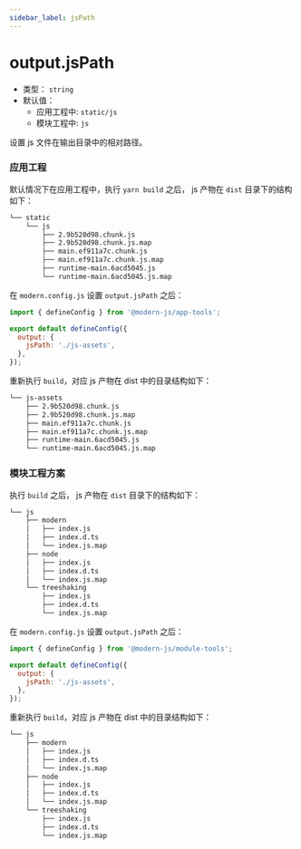 ```yaml
---
sidebar_label: jsPath
---
```


# output.jsPath



* 类型： `string`
* 默认值：
  - 应用工程中: `static/js`
  - 模块工程中: `js`

设置 js 文件在输出目录中的相对路径。

### 应用工程

默认情况下在应用工程中，执行 `yarn build` 之后， js 产物在 `dist` 目录下的结构如下：

```bash
└── static
    └── js
        ├── 2.9b520d98.chunk.js
        ├── 2.9b520d98.chunk.js.map
        ├── main.ef911a7c.chunk.js
        ├── main.ef911a7c.chunk.js.map
        ├── runtime-main.6acd5045.js
        └── runtime-main.6acd5045.js.map
```

在 `modern.config.js` 设置 `output.jsPath` 之后：

```js title="modern.config.js"
import { defineConfig } from '@modern-js/app-tools';

export default defineConfig({
  output: {
    jsPath: './js-assets',
  },
});
```


重新执行 `build`，对应 js 产物在 dist 中的目录结构如下：

```bash
└── js-assets
    ├── 2.9b520d98.chunk.js
    ├── 2.9b520d98.chunk.js.map
    ├── main.ef911a7c.chunk.js
    ├── main.ef911a7c.chunk.js.map
    ├── runtime-main.6acd5045.js
    └── runtime-main.6acd5045.js.map
```

### 模块工程方案

执行 `build` 之后， js 产物在 `dist` 目录下的结构如下：

```bash
└── js
    ├── modern
    │   ├── index.js
    │   ├── index.d.ts
    │   └── index.js.map
    ├── node
    │   ├── index.js
    │   ├── index.d.ts
    │   └── index.js.map
    └── treeshaking
        ├── index.js
        ├── index.d.ts
        └── index.js.map
```

在 `modern.config.js` 设置 `output.jsPath` 之后：

```js title="modern.config.js"
import { defineConfig } from '@modern-js/module-tools';

export default defineConfig({
  output: {
    jsPath: './js-assets',
  },
});
```

重新执行 `build`，对应 js 产物在 dist 中的目录结构如下：

```bash
└── js
    ├── modern
    │   ├── index.js
    │   ├── index.d.ts
    │   └── index.js.map
    ├── node
    │   ├── index.js
    │   ├── index.d.ts
    │   └── index.js.map
    └── treeshaking
        ├── index.js
        ├── index.d.ts
        └── index.js.map
```
